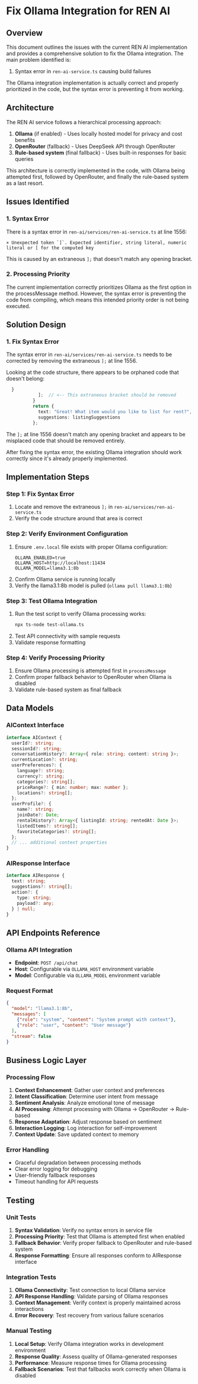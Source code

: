 # Fix Ollama Integration for REN AI

## Overview

This document outlines the issues with the current REN AI implementation and provides a comprehensive solution to fix the Ollama integration. The main problem identified is:

1. Syntax error in `ren-ai-service.ts` causing build failures

The Ollama integration implementation is actually correct and properly prioritized in the code, but the syntax error is preventing it from working.

## Architecture

The REN AI service follows a hierarchical processing approach:

1. **Ollama** (if enabled) - Uses locally hosted model for privacy and cost benefits
2. **OpenRouter** (fallback) - Uses DeepSeek API through OpenRouter
3. **Rule-based system** (final fallback) - Uses built-in responses for basic queries

This architecture is correctly implemented in the code, with Ollama being attempted first, followed by OpenRouter, and finally the rule-based system as a last resort.

## Issues Identified

### 1. Syntax Error
There is a syntax error in `ren-ai/services/ren-ai-service.ts` at line 1556:
```
× Unexpected token `]`. Expected identifier, string literal, numeric literal or [ for the computed key
```

This is caused by an extraneous `];` that doesn't match any opening bracket.

### 2. Processing Priority
The current implementation correctly prioritizes Ollama as the first option in the processMessage method. However, the syntax error is preventing the code from compiling, which means this intended priority order is not being executed.

## Solution Design

### 1. Fix Syntax Error

The syntax error in `ren-ai/services/ren-ai-service.ts` needs to be corrected by removing the extraneous `];` at line 1556. 

Looking at the code structure, there appears to be orphaned code that doesn't belong:

```typescript
  }
            ];  // <-- This extraneous bracket should be removed
          }
          return {
            text: "Great! What item would you like to list for rent?",
            suggestions: listingSuggestions
          };
```

The `];` at line 1556 doesn't match any opening bracket and appears to be misplaced code that should be removed entirely.

After fixing the syntax error, the existing Ollama integration should work correctly since it's already properly implemented.

## Implementation Steps

### Step 1: Fix Syntax Error
1. Locate and remove the extraneous `];` in `ren-ai/services/ren-ai-service.ts`
2. Verify the code structure around that area is correct

### Step 2: Verify Environment Configuration
1. Ensure `.env.local` file exists with proper Ollama configuration:
   ```
   OLLAMA_ENABLED=true
   OLLAMA_HOST=http://localhost:11434
   OLLAMA_MODEL=llama3.1:8b
   ```
2. Confirm Ollama service is running locally
3. Verify the llama3.1:8b model is pulled (`ollama pull llama3.1:8b`)

### Step 3: Test Ollama Integration
1. Run the test script to verify Ollama processing works:
   ```bash
   npx ts-node test-ollama.ts
   ```
2. Test API connectivity with sample requests
3. Validate response formatting

### Step 4: Verify Processing Priority
1. Ensure Ollama processing is attempted first in `processMessage`
2. Confirm proper fallback behavior to OpenRouter when Ollama is disabled
3. Validate rule-based system as final fallback

## Data Models

### AIContext Interface
```typescript
interface AIContext {
  userId?: string;
  sessionId?: string;
  conversationHistory?: Array<{ role: string; content: string }>;
  currentLocation?: string;
  userPreferences?: {
    language?: string;
    currency?: string;
    categories?: string[];
    priceRange?: { min: number; max: number };
    locations?: string[];
  };
  userProfile?: {
    name?: string;
    joinDate?: Date;
    rentalHistory?: Array<{ listingId: string; rentedAt: Date }>;
    listedItems?: string[];
    favoriteCategories?: string[];
  };
  // ... additional context properties
}
```

### AIResponse Interface
```typescript
interface AIResponse {
  text: string;
  suggestions?: string[];
  action?: {
    type: string;
    payload?: any;
  } | null;
}
```

## API Endpoints Reference

### Ollama API Integration
- **Endpoint**: `POST /api/chat`
- **Host**: Configurable via `OLLAMA_HOST` environment variable
- **Model**: Configurable via `OLLAMA_MODEL` environment variable

### Request Format
```json
{
  "model": "llama3.1:8b",
  "messages": [
    {"role": "system", "content": "System prompt with context"},
    {"role": "user", "content": "User message"}
  ],
  "stream": false
}
```

## Business Logic Layer

### Processing Flow
1. **Context Enhancement**: Gather user context and preferences
2. **Intent Classification**: Determine user intent from message
3. **Sentiment Analysis**: Analyze emotional tone of message
4. **AI Processing**: Attempt processing with Ollama → OpenRouter → Rule-based
5. **Response Adaptation**: Adjust response based on sentiment
6. **Interaction Logging**: Log interaction for self-improvement
7. **Context Update**: Save updated context to memory

### Error Handling
- Graceful degradation between processing methods
- Clear error logging for debugging
- User-friendly fallback responses
- Timeout handling for API requests

## Testing

### Unit Tests
1. **Syntax Validation**: Verify no syntax errors in service file
2. **Processing Priority**: Test that Ollama is attempted first when enabled
3. **Fallback Behavior**: Verify proper fallback to OpenRouter and rule-based system
4. **Response Formatting**: Ensure all responses conform to AIResponse interface

### Integration Tests
1. **Ollama Connectivity**: Test connection to local Ollama service
2. **API Response Handling**: Validate parsing of Ollama responses
3. **Context Management**: Verify context is properly maintained across interactions
4. **Error Recovery**: Test recovery from various failure scenarios

### Manual Testing
1. **Local Setup**: Verify Ollama integration works in development environment
2. **Response Quality**: Assess quality of Ollama-generated responses
3. **Performance**: Measure response times for Ollama processing
4. **Fallback Scenarios**: Test that fallbacks work correctly when Ollama is disabled